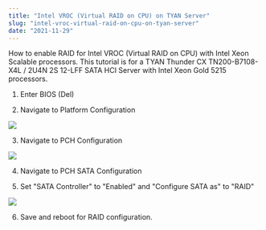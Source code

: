 ```yaml
---
title: "Intel VROC (Virtual RAID on CPU) on TYAN Server"
slug: "intel-vroc-virtual-raid-on-cpu-on-tyan-server"
date: "2021-11-29"
---
```


How to enable RAID for Intel VROC (Virtual RAID on CPU) with Intel Xeon Scalable processors. This tutorial is for a TYAN Thunder CX TN200-B7108-X4L / 2U4N 2S 12-LFF SATA HCI Server with Intel Xeon Gold 5215 processors.

1. Enter BIOS (Del)

2. Navigate to Platform Configuration

![](https://ryanhuang.io/wp-content/uploads/2021/11/Screen-Shot-2021-11-29-at-12.10.08-AM-1024x765.png)

3. Navigate to PCH Configuration

![](https://ryanhuang.io/wp-content/uploads/2021/11/Screen-Shot-2021-11-29-at-12.11.43-AM-1024x767.png)

4. Navigate to PCH SATA Configuration

5. Set "SATA Controller" to "Enabled" and "Configure SATA as" to "RAID"

![](https://ryanhuang.io/wp-content/uploads/2021/11/Screen-Shot-2021-11-29-at-12.13.17-AM-1024x766.png)

6. Save and reboot for RAID configuration.